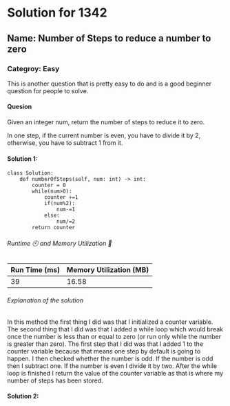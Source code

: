 # Solution for 1342
## Name: Number of Steps to reduce a number to zero
### Categroy: Easy

This is another question that is pretty easy to do and is a good beginner question for people to solve. 

#### Quesion
Given an integer num, return the number of steps to reduce it to zero.

In one step, if the current number is even, you have to divide it by 2, otherwise, you have to subtract 1 from it.

#### Solution 1:

```{python}
class Solution:
    def numberOfSteps(self, num: int) -> int:
        counter = 0
        while(num>0):
            counter +=1
            if(num%2):
                num-=1
            else:
                num/=2
        return counter
```
###### Runtime 🕙 and Memory Utilization 🔲

|Run Time (ms)|Memory Utilization (MB)|
|------------|------------|
|39|16.58|

###### Explanation of the solution

In this method the first thing I did was that I initialized a counter variable. 
The second thing that I did was that I added a while loop which would break once the number is less than or equal to zero (or run only while the number is greater than zero). The first step that I did was that I added 1 to the counter variable because that means one step by default is going to happen. I then checked whether the number is odd. If the number is odd then I subtract one. If the number is even I divide it by two. After the while loop is finished I return the value of the counter variable as that is where my number of steps has been stored. 

#### Solution 2: 

